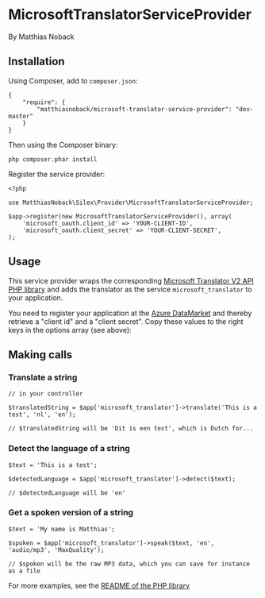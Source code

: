 # MicrosoftTranslatorServiceProvider

By Matthias Noback

## Installation

Using Composer, add to ``composer.json``:

    {
        "require": {
            "matthiasnoback/microsoft-translator-service-provider": "dev-master"
        }
    }

Then using the Composer binary:

    php composer.phar install

Register the service provider:

    <?php

    use MatthiasNoback\Silex\Provider\MicrosoftTranslatorServiceProvider;

    $app->register(new MicrosoftTranslatorServiceProvider(), array(
        'microsoft_oauth.client_id' => 'YOUR-CLIENT-ID',
        'microsoft_oauth.client_secret' => 'YOUR-CLIENT-SECRET',
    );

## Usage

This service provider wraps the corresponding [Microsoft Translator V2 API PHP library](https://github.com/matthiasnoback/microsoft-translator)
and adds the translator as the service ``microsoft_translator`` to your application.

You need to register your application at the [Azure DataMarket](https://datamarket.azure.com/developer/applications) and
thereby retrieve a "client id" and a "client secret". Copy these values to the right keys in the options array (see above):

## Making calls

### Translate a string

    // in your controller

    $translatedString = $app['microsoft_translator']->translate('This is a test', 'nl', 'en');

    // $translatedString will be 'Dit is een test', which is Dutch for...

### Detect the language of a string

    $text = 'This is a test';

    $detectedLanguage = $app['microsoft_translator']->detect($text);

    // $detectedLanguage will be 'en'

### Get a spoken version of a string

    $text = 'My name is Matthias';

    $spoken = $app['microsoft_translator']->speak($text, 'en', 'audio/mp3', 'MaxQuality');

    // $spoken will be the raw MP3 data, which you can save for instance as a file

For more examples, see the [README of the PHP library](https://github.com/matthiasnoback/microsoft-translator/blob/master/README.md)
